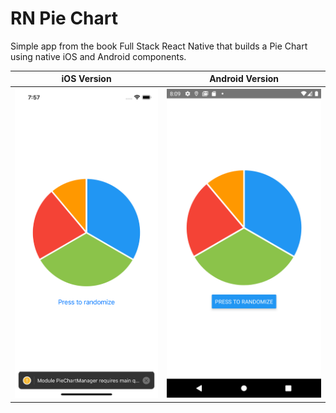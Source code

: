 # RN Pie Chart

Simple app from the book Full Stack React Native that builds a Pie Chart using native iOS and Android components. 

iOS Version | Android Version
-- | --
![iOS version](assets/iOS.png)|![Android version](assets/Android.png)
